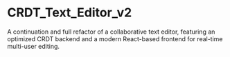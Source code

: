 # CRDT_Text_Editor_v2
A continuation and full refactor of a collaborative text editor, featuring an optimized CRDT backend and a modern React-based frontend for real-time multi-user editing.
